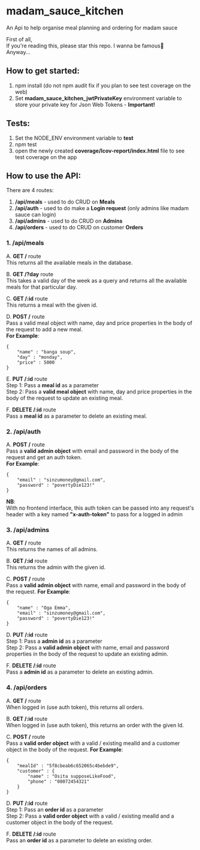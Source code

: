 # madam_sauce_kitchen
An Api to help organise meal planning and ordering for madam sauce   

First of all,  
If you're reading this, please star this repo. I wanna be famous🥺  
Anyway...  

## How to get started:
1. npm install (do not npm audit fix if you plan to see test coverage on the web)  
2. Set **madam_sauce_kitchen_jwtPrivateKey** environment variable to store your private key for Json Web Tokens - **Important!**

## Tests:
1. Set the NODE_ENV environment variable to **test**
2. npm test  
3. open the newly created **coverage/Icov-report/index.html** file to see test coverage on the app  

## How to use the API:  

There are 4 routes:  
1. **/api/meals** - used to do CRUD on **Meals**    
2. **/api/auth** - used to do make a **Login request** (only admins like madam sauce can login)
3. **/api/admins** - used to do CRUD on **Admins**  
4. **/api/orders** - used to do CRUD on customer **Orders**  

### 1. /api/meals
A. **GET /** route  
This returns all the available meals in the database.  

B. **GET /?day** route  
This takes a valid day of the week as a query and returns all the available meals for that particular day.  

C. **GET /:id** route  
This returns a meal with the given id.  

D. **POST /** route  
Pass a valid meal object with name, day and price properties in the body of the request to add a new meal.  
**For Example**:  
```
{  
    "name" : "banga soup",   
    "day" : "monday",  
    "price" : 5000  
}  
```

E. **PUT /:id** route  
Step 1: Pass a **meal id** as a parameter   
Step 2: Pass a **valid meal object** with name, day and price properties in the body of the request to update an existing meal.  

F. **DELETE /:id** route  
Pass a **meal id** as a parameter to delete an existing meal.  


### 2. /api/auth
A. **POST /** route  
Pass a **valid admin object** with email and password in the body of the request and get an auth token.  
**For Example**:  
```
{   
    "email" : "sinzumoney@gmail.com",  
    "password" : "povertyDie123!"  
}  
```

**NB**:   
With no frontend interface, this auth token can be passed into any request's header with a key named **"x-auth-token"** to pass for a logged in admin


### 3. /api/admins  
A. **GET /** route  
This returns the names of all admins.   

B. **GET /:id** route  
This returns the admin with the given id.   

C. **POST /** route  
Pass a **valid admin object** with name, email and password in the body of the request. 
**For Example**:  
```
{  
    "name" : "Oga Emma",   
    "email" : "sinzumoney@gmail.com",  
    "password" : "povertyDie123!"  
}  
```

D. **PUT /:id** route  
Step 1: Pass a **admin id** as a parameter   
Step 2: Pass a **valid admin object** with name, email and password properties in the body of the request to update an existing admin.  


F. **DELETE /:id** route  
Pass a **admin id** as a parameter to delete an existing admin.  


### 4. /api/orders  
A. **GET /** route  
When logged in (use auth token), this returns all orders.   

B. **GET /:id** route  
When logged in (use auth token), this returns an order with the given Id.  

C. **POST /** route  
Pass a **valid order object** with a valid / existing mealId and a customer object in the body of the request. 
**For Example**:  
```
{  
    "mealId" : "5f8cbeab6c652065c4bebde9",   
    "customer" : {
        "name" : "Osita supposeLikeFood",
        "phone" : "08072454321"
    } 
}  
```

D. **PUT /:id** route  
Step 1: Pass an **order id** as a parameter   
Step 2: Pass a **valid order object** with a valid / existing mealId and a customer object in the body of the request. 


F. **DELETE /:id** route  
Pass an **order id** as a parameter to delete an existing order.  

